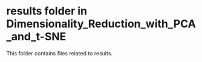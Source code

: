 # results folder in Dimensionality_Reduction_with_PCA_and_t-SNE 
This folder contains files related to results. 
